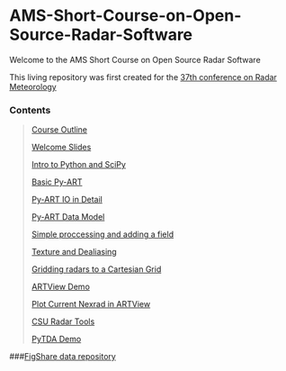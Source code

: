 # AMS-Short-Course-on-Open-Source-Radar-Software
Welcome to the AMS Short Course on Open Source Radar Software

This living repository was first created for the <a href="https://www2.ametsoc.org/ams/index.cfm/meetings-events/ams-meetings/37th-conference-on-radar-meteorology/"> 37th conference on Radar Meteorology</a>

### Contents

> <a href="https://github.com/openradar/AMS-Short-Course-on-Open-Source-Radar-Software/blob/master/course_outline.rst"> Course Outline</a>
> 
> <a href="http://nbviewer.ipython.org/github/openradar/AMS-Short-Course-on-Open-Source-Radar-Software/blob/master/1_Welcome.ipynb"> Welcome Slides </a>
>
><a href="http://nbviewer.ipython.org/github/openradar/AMS-Short-Course-on-Open-Source-Radar-Software/blob/master/2_Intro_to_Python_and_SciPy.ipynb">Intro to Python and SciPy</a>
>
><a href="http://nbviewer.ipython.org/github/openradar/AMS-Short-Course-on-Open-Source-Radar-Software/blob/master/3_Basic_PyART.ipynb">Basic Py-ART</a>
>
><a href="http://nbviewer.ipython.org/github/openradar/AMS-Short-Course-on-Open-Source-Radar-Software/blob/master/4a_PyART_IO_in_detail.ipynb">Py-ART IO in Detail</a>
>
><a href="http://nbviewer.ipython.org/github/openradar/AMS-Short-Course-on-Open-Source-Radar-Software/blob/master/4b_PyART_data_model.ipynb">Py-ART Data Model</a>
>
><a href="http://nbviewer.ipython.org/github/openradar/AMS-Short-Course-on-Open-Source-Radar-Software/blob/master/5_Simple_proccessing_and_adding_a_field.ipynb">Simple proccessing and adding a field </a>
>
><a href="http://nbviewer.ipython.org/github/openradar/AMS-Short-Course-on-Open-Source-Radar-Software/blob/master/6_Texture_and_Dealiasing.ipynb">Texture and Dealiasing</a>
>
><a href="http://nbviewer.ipython.org/github/openradar/AMS-Short-Course-on-Open-Source-Radar-Software/blob/master/7_Mapping%20to%20a%20cartesian%20grid.ipynb">Gridding radars to a Cartesian Grid</a>
>
><a href="hhttp://nbviewer.ipython.org/github/openradar/AMS-Short-Course-on-Open-Source-Radar-Software/blob/master/8a_artview_demo_ams37.ipynb">ARTView Demo</a>
>
><a href="hhttp://nbviewer.ipython.org/github/openradar/AMS-Short-Course-on-Open-Source-Radar-Software/blob/master/8b_plot_current_nexrad_open_artview.ipynb">Plot Current Nexrad in ARTView</a>
>
><a href="hhttp://nbviewer.ipython.org/github/openradar/AMS-Short-Course-on-Open-Source-Radar-Software/blob/master/9a_CSU_RadarTools_Demo-AMS_OSRSC.ipynb">CSU Radar Tools</a>
>
><a href="hhttp://nbviewer.ipython.org/github/openradar/AMS-Short-Course-on-Open-Source-Radar-Software/blob/master/9b_PyTDA_Demo-AMS_OSRSC.ipynb">PyTDA Demo</a>
>


###<a href='http://figshare.com/articles/Data_for_AMS_Short_Course_on_Open_Source_Radar_Software/1537461'>FigShare data repository</a>


